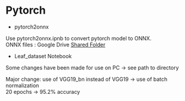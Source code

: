 # Pytorch

* pytorch2onnx  

Use pytorch2onnx.ipnb to convert pytorch model to ONNX.  
ONNX files : Google Drive [Shared Folder](https://drive.google.com/open?id=1wUgWwVYkGkXe6_noGpI24l3Pv4C3Z5RM)

* Leaf_dataset Notebook

Some changes have been made for use on PC -> see path to directory

Major change: use of VGG19_bn instead of VGG19 -> use of batch normalization  
20 epochs -> 95.2% accuracy
